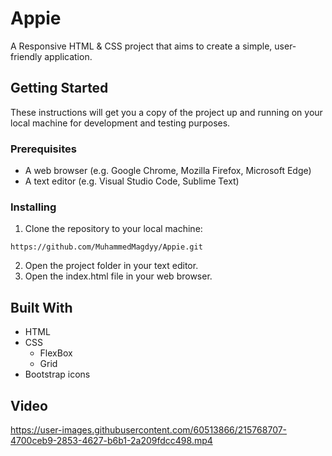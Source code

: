 # Appie

A Responsive HTML & CSS project that aims to create a simple, user-friendly application.

## Getting Started
These instructions will get you a copy of the project up and running on your local machine for development and testing purposes.

### Prerequisites
- A web browser (e.g. Google Chrome, Mozilla Firefox, Microsoft Edge)
- A text editor (e.g. Visual Studio Code, Sublime Text)

### Installing
1. Clone the repository to your local machine:
```
https://github.com/MuhammedMagdyy/Appie.git
```
2. Open the project folder in your text editor.
3. Open the index.html file in your web browser.

## Built With
- HTML
- CSS
  * FlexBox
  * Grid
- Bootstrap icons

## Video
https://user-images.githubusercontent.com/60513866/215768707-4700ceb9-2853-4627-b6b1-2a209fdcc498.mp4
